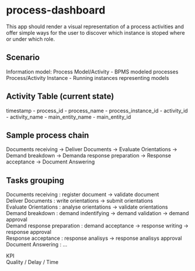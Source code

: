 process-dashboard
=================

This app should render a visual representation of a process activities and offer simple ways for the user to discover which instance is stoped where or under which role.

Scenario
--------

Information model:
Process Model/Activity - BPMS modeled processes
Process/Activity Instance - Running instances representing models


Activity Table (current state)
--------------
timestamp - process_id - process_name - process_instance_id - activity_id - activity_name - main_entity_name - main_entity_id


Sample process chain
--------------
Documents receiving -> Deliver Documents -> Evaluate Orientations -> Demand breakdown -> Demanda response preparation -> Response acceptance -> Document Answering

Tasks grouping
--------------

Documents receiving : register document -> validate document  
Deliver Documents : write orientations -> submit orientations  
Evaluate Orientations : analyse orientations -> validate orientations  
Demand breakdown : demand indentifying -> demand validation -> demand approval  
Demand response preparation : demand acceptance -> response writing -> response approval  
Response acceptance : response analisys -> response analisys approval  
Document Answering : ...  


KPI  
Quality / Delay / Time


